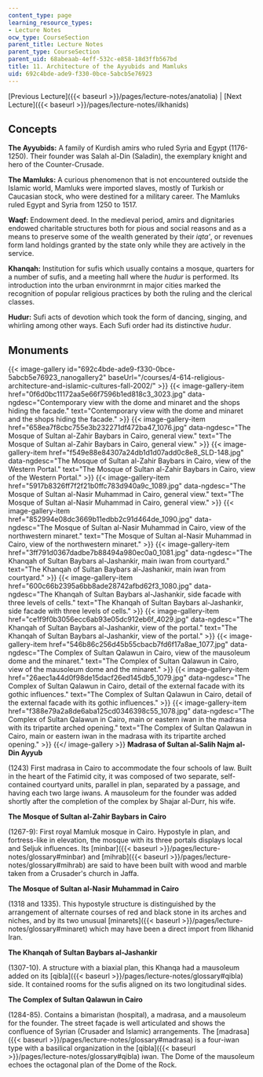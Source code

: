 ```yaml
---
content_type: page
learning_resource_types:
- Lecture Notes
ocw_type: CourseSection
parent_title: Lecture Notes
parent_type: CourseSection
parent_uid: 68abeaab-4eff-532c-e858-18d3ffb567bd
title: 11. Architecture of the Ayyubids and Mamluks
uid: 692c4bde-ade9-f330-0bce-5abcb5e76923
---
```


[Previous Lecture]({{< baseurl >}}/pages/lecture-notes/anatolia) | [Next Lecture]({{< baseurl >}}/pages/lecture-notes/ilkhanids)

Concepts
--------

**The Ayyubids:** A family of Kurdish amirs who ruled Syria and Egypt (1176-1250). Their founder was Salah al-Din (Saladin), the exemplary knight and hero of the Counter-Crusade.

**The Mamluks:** A curious phenomenon that is not encountered outside the Islamic world, Mamluks were imported slaves, mostly of Turkish or Caucasian stock, who were destined for a military career. The Mamluks ruled Egypt and Syria from 1250 to 1517.

**Waqf:** Endowment deed. In the medieval period, amirs and dignitaries endowed charitable structures both for pious and social reasons and as a means to preserve some of the wealth generated by their _iqta'_, or revenues form land holdings granted by the state only while they are actively in the service.

**Khanqah:** Institution for sufis which usually contains a mosque, quarters for a number of sufis, and a meeting hall where the _hudur_ is performed. Its introduction into the urban environmrnt in major cities marked the recognition of popular religious practices by both the ruling and the clerical classes.

**Hudur:** Sufi acts of devotion which took the form of dancing, singing, and whirling among other ways. Each Sufi order had its distinctive _hudur_.

Monuments
---------
{{< image-gallery id="692c4bde-ade9-f330-0bce-5abcb5e76923_nanogallery2" baseUrl="/courses/4-614-religious-architecture-and-islamic-cultures-fall-2002/" >}}
{{< image-gallery-item href="0f6d0bc11172aa5e66f7596b1ed818c3_3023.jpg" data-ngdesc="Contemporary view with the dome and minaret and the shops hiding the facade." text="Contemporary view with the dome and minaret and the shops hiding the facade." >}}
{{< image-gallery-item href="658ea7f8cbc755e3b232271df472ba47_1076.jpg" data-ngdesc="The Mosque of Sultan al-Zahir Baybars in Cairo, general view." text="The Mosque of Sultan al-Zahir Baybars in Cairo, general view." >}}
{{< image-gallery-item href="f549e88e84307a24db1d1d07add0c8e8_SLD-148.jpg" data-ngdesc="The Mosque of Sultan al-Zahir Baybars in Cairo, view of the Western Portal." text="The Mosque of Sultan al-Zahir Baybars in Cairo, view of the Western Portal." >}}
{{< image-gallery-item href="5917b8326ff7f2f21b0ffc783d940a9c_1089.jpg" data-ngdesc="The Mosque of Sultan al-Nasir Muhammad in Cairo, general view." text="The Mosque of Sultan al-Nasir Muhammad in Cairo, general view." >}}
{{< image-gallery-item href="852994e08dc3669b11edbb2c91d464de_1090.jpg" data-ngdesc="The Mosque of Sultan al-Nasir Muhammad in Cairo, view of the northwestern minaret." text="The Mosque of Sultan al-Nasir Muhammad in Cairo, view of the northwestern minaret." >}}
{{< image-gallery-item href="3ff791d0367dadbe7b88494a980ec0a0_1081.jpg" data-ngdesc="The Khanqah of Sultan Baybars al-Jashankir, main iwan from courtyard." text="The Khanqah of Sultan Baybars al-Jashankir, main iwan from courtyard." >}}
{{< image-gallery-item href="600c66b2395a6bb8ade28742afbd62f3_1080.jpg" data-ngdesc="The Khanqah of Sultan Baybars al-Jashankir, side facade with three levels of cells." text="The Khanqah of Sultan Baybars al-Jashankir, side facade with three levels of cells." >}}
{{< image-gallery-item href="ce1f9f0b3056ecc6ab93e05dc912eb6f_4029.jpg" data-ngdesc="The Khanqah of Sultan Baybars al-Jashankir, view of the portal." text="The Khanqah of Sultan Baybars al-Jashankir, view of the portal." >}}
{{< image-gallery-item href="546b86c256d45b55cbacb7fd6f17a8ae_1077.jpg" data-ngdesc="The Complex of Sultan Qalawun in Cairo, view of the mausoleum dome and the minaret." text="The Complex of Sultan Qalawun in Cairo, view of the mausoleum dome and the minaret." >}}
{{< image-gallery-item href="26aec1a44d0f98de15dacf26ed145db5_1079.jpg" data-ngdesc="The Complex of Sultan Qalawun in Cairo, detail of the external facade with its gothic influences." text="The Complex of Sultan Qalawun in Cairo, detail of the external facade with its gothic influences." >}}
{{< image-gallery-item href="f388e79a2a8de6aba125cd0346398c55_1078.jpg" data-ngdesc="The Complex of Sultan Qalawun in Cairo, main or eastern iwan in the madrasa with its tripartite arched opening." text="The Complex of Sultan Qalawun in Cairo, main or eastern iwan in the madrasa with its tripartite arched opening." >}}
{{</ image-gallery >}}
**Madrasa of Sultan al-Salih Najm al-Din Ayyub**

(1243) First madrasa in Cairo to accommodate the four schools of law. Built in the heart of the Fatimid city, it was composed of two separate, self-contained courtyard units, parallel in plan, separated by a passage, and having each two large iwans. A mausoleum for the founder was added shortly after the completion of the complex by Shajar al-Durr, his wife.

**The Mosque of Sultan al-Zahir Baybars in Cairo**

(1267-9): First royal Mamluk mosque in Cairo. Hypostyle in plan, and fortress-like in elevation, the mosque with its three portals displays local and Seljuk influences. Its [minbar]({{< baseurl >}}/pages/lecture-notes/glossary#minbar) and [mihrab]({{< baseurl >}}/pages/lecture-notes/glossary#mihrab) are said to have been built with wood and marble taken from a Crusader's church in Jaffa.

**The Mosque of Sultan al-Nasir Muhammad in Cairo**

(1318 and 1335). This hypostyle structure is distinguished by the arrangement of alternate courses of red and black stone in its arches and niches, and by its two unusual [minarets]({{< baseurl >}}/pages/lecture-notes/glossary#minaret) which may have been a direct import from Ilkhanid Iran.

**The Khanqah of Sultan Baybars al-Jashankir**

(1307-10). A structure with a biaxial plan, this Khanqa had a mausoleum added on its [qibla]({{< baseurl >}}/pages/lecture-notes/glossary#qibla) side. It contained rooms for the sufis aligned on its two longitudinal sides.

**The Complex of Sultan Qalawun in Cairo**

(1284-85). Contains a bimaristan (hospital), a madrasa, and a mausoleum for the founder. The street façade is well articulated and shows the confluence of Syrian (Crusader and Islamic) arrangements. The [madrasa]({{< baseurl >}}/pages/lecture-notes/glossary#madrasa) is a four-iwan type with a basilical organization in the [qibla]({{< baseurl >}}/pages/lecture-notes/glossary#qibla) iwan. The Dome of the mausoleum echoes the octagonal plan of the Dome of the Rock.